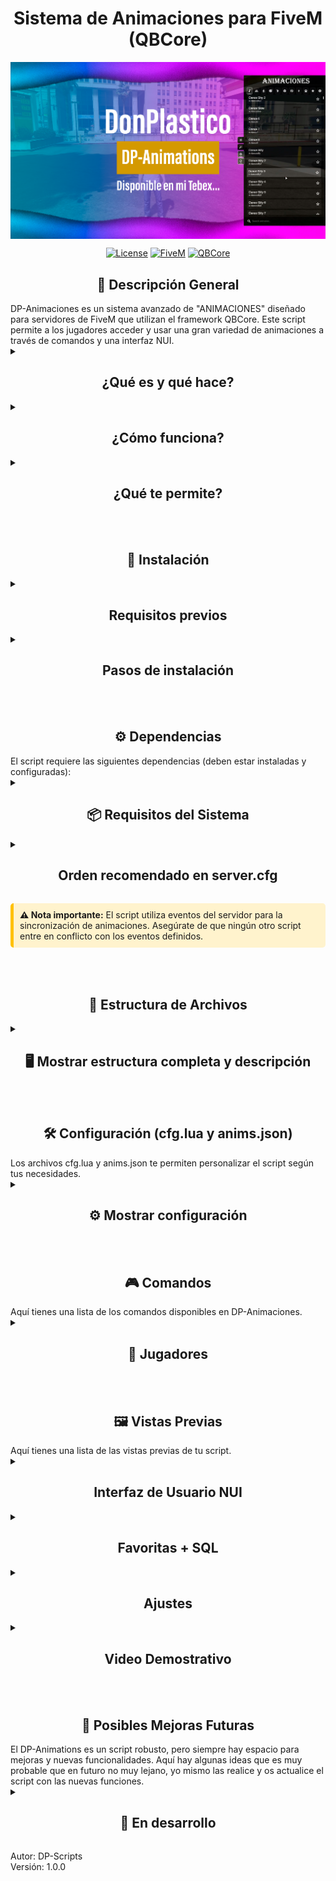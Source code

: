 ﻿<p align="center">
<h1 align="center">Sistema de Animaciones para FiveM (QBCore)</h1>

<img width="960" height="auto" align="center" alt="DP-Animations Logo" src="Images (Can Remove it if u want)/IMAGE.png" />

</p>

<div align="center">

[![License](https://img.shields.io/badge/License-MIT-blue.svg)](https://opensource.org/licenses/MIT)
[![FiveM](https://img.shields.io/badge/FiveM-Script-important)](https://fivem.net/)
[![QBCore](https://img.shields.io/badge/QBCore-Framework-success)](<[https://qbcore-framework.github.io/qb-docs/](https://github.com/qbcore-framework)>)

</div>

<h2 align="center"> 📝 Descripción General</h2>
DP-Animaciones es un sistema avanzado de "ANIMACIONES" diseñado para servidores de FiveM que utilizan el framework QBCore. Este script permite a los jugadores acceder y usar una gran variedad de animaciones a través de comandos y una interfaz NUI.

<details>
<summary><h2 align="center">¿Qué es y qué hace?</h2></summary>
- Permite a los jugadores ejecutar animaciones personalizadas.<br>
- Incluye un sistema de sincronización para animaciones entre jugadores.<br>
- Gestión de animaciones a través de una base de datos.<br>

</details>
<details>
<summary><h2 align="center">¿Cómo funciona?</h2></summary>
- Usa la interfaz NUI para mostrar un menú de animaciones.<br>
- Sincroniza las animaciones entre jugadores cercanos a través de eventos de servidor.<br>
- Las animaciones se pueden agregar fácilmente a través del archivo de configuración anims.json.<br>

</details>
<details>
<summary><h2 align="center">¿Qué te permite?</h2></summary>
✅ Acceso a una lista de animaciones personalizables.<br>
✅ Interfaz de usuario NUI para una mejor experiencia.<br>
✅ Sincronización de animaciones entre jugadores.<br>
✅ Persistencia de datos mediante Insert.sql y anims.json.<br>
✅ Configuración flexible de comandos y animaciones.<br>
✅ Notificaciones personalizables.<br>
✅ Guardar animaciones como favoritas.<br>

</details>
<br><br>
<h2 align="center"> 🚀 Instalación</h2>

<details>
<summary><h2 align="center">Requisitos previos</h2></summary>
- Servidor FiveM con QBCore instalado.<br>
- MySQL configurado (oxmysql).<br>

</details>
<details>
<summary><h2 align="center">Pasos de instalación</h2></summary>
1. **Descargar el script** desde el repositorio oficial.<br>
2. **Colocar la carpeta** en tu servidor con el nombre exacto `DP-Animations`.<br>
   - ⚠️ El nombre debe ser exactamente este para evitar problemas.<br>
3. **Configuración de la Base de Datos**.<br>
Abre el archivo Insert.sql.<br>
Copia y pega el contenido en tu base de datos MySQL y ejecútalo para crear la tabla de animaciones.
(Asegúrate de que tu servidor tenga acceso a la base de datos configurada para oxmysql.).<br>

</details>
<br><br>
<h2 align="center"> ⚙️ Dependencias</h2>
El script requiere las siguientes dependencias (deben estar instaladas y configuradas):
<details>
<summary><h2 align="center"> 📦 Requisitos del Sistema</h2></summary>

| Recurso                                                                          | Descripción                   | Enlace                                                    |
| -------------------------------------------------------------------------------- | ----------------------------- | --------------------------------------------------------- |
| <img src="https://placehold.co/20x20/555555/FFFFFF?text=Q" alt="QB"> qb-core     | Framework principal           | [🔗 GitHub](https://github.com/qbcore-framework/qb-core)  |
| <img src="https://placehold.co/20x20/555555/FFFFFF?text=O" alt="OX"> oxmysql     | Conexión MySQL avanzada       | [🔗 GitHub](https://github.com/overextended/oxmysql)      |

<div style="margin-top: 15px; background-color: #f8f9fa; padding: 10px; border-radius: 5px; border-left: 4px solid #6c757d;">
<strong> 💡 Nota:</strong> Todos los recursos deben estar en el <code>server.cfg</code> y cargarse antes de DP-Animations.
</div>

</details>
<details>
<summary><h2 align="center">Orden recomendado en server.cfg</h2></summary>
```cfg.<br>
   ensure oxmysql<br>
   ensure qb-core<br>
   ensure DP-Animaciones<br>
  
</details>
<div class="alert alert-warning" style="background-color: #fff3cd; border-left: 5px solid #ffc107; padding: 10px; margin: 15px 0; border-radius: 5px;">
 <strong> ⚠️ Nota importante:</strong>
   El script utiliza eventos del servidor para la sincronización de animaciones. Asegúrate de que ningún otro script entre en conflicto con los eventos definidos.
</div>

</details>
<br><br>
<h2 align="center"> 📂 Estructura de Archivos</h2>

<details>
<summary><h2 align="center"> 🖥️ Mostrar estructura completa y descripción</h2></summary>

DP-Animations/<br>
├── fxmanifest.lua<br>
├── anims.json<br>
├── cfg.lua<br>
├── cfg.lua<br>
├── Insert.sql<br>
├── README.md<br>
├── stream/<br>
│     └── Todos sus archivos de animaciones y props<br>
├── client/<br>
│     ├── functions.lua<br>
│     └── nui.lua<br>
│     └── request.lua<br>
├── html/<br>
│     ├── css/<br>
│     │    └── style.css<br>
│     ├── js/<br>
│     │    ├── modules/<br>
│     │    │     ├── fetch.js<br>
│     │    │     └── functions.js<br>
│     │    ├── listeners.js<br>
│     │    └── script.js<br>
│     └── ui.html<br>
└── server/<br>
    └── syncing.lua<br>

</div>

| Archivo                    | Función Principal                   | Dependencias      |
| -------------------------- | ----------------------------------- | ----------------- |
| **fxmanifest.lua**         | Configuración principal del recurso | qb-core, oxmysql |
| **clients/functions.lua**  | Funciones del lado del cliente para animaciones | qb-core |
| **clients/nui.lua**        | Lógica de la interfaz NUI del cliente | - |
| **clients/request.lua**    | Lógica para solicitar animaciones y datos | - |
| **servers/syncing.lua**    | Lógica del servidor para sincronizar animaciones | qb-core |
| **anims.json**             | Archivo de configuración de animaciones | - |
| **cfg.lua**                | Configuración principal del script | - |
| **Insert.sql**             | Archivo SQL para la configuración inicial de la DB | - |

> ** 💡 Datos Técnicos:** La estructura está optimizada para consumo mínimo de recursos (0.01ms) y máxima compatibilidad con QBCore.

</details>
<br><br>
<h2 align="center">🛠️ Configuración (cfg.lua y anims.json)</h2>
Los archivos cfg.lua y anims.json te permiten personalizar el script según tus necesidades.

<details>
<summary><h2 align="center">⚙️ Mostrar configuración</h2></summary>

<h3>anims.json</h3>
<img width="500" height="auto" alt="image" style="border-radius: 8px; box-shadow: 0 4px 8px rgba(0,0,0,0.1);" src="Images (Can Remove it if u want)/anims.png" />

<h3>cfg.lua</h3>
<img width="500" height="auto" alt="image" style="border-radius: 8px; box-shadow: 0 4px 8px rgba(0,0,0,0.1);" src="Images (Can Remove it if u want)/cfg.png" />

| Archivo           | Función Principal                                                                                                                                                                                                                           |
| ----------------- | ------------------------------------------------------------------------------------------------------------------------------------------------------------------------------------------------------------------------------------------- |
| **cfg.lua**   | Define las configuraciones principales del script, como los permisos, los comandos y las notificaciones. |
| **anims.json**      | Contiene todos los datos de las animaciones, sus nombres, diccionarios y banderas. Puedes editar este archivo para añadir, modificar o eliminar animaciones.                                                                                                                    |

</details>
<br><br>
<h2 align="center"> 🎮 Comandos</h2>
Aquí tienes una lista de los comandos disponibles en DP-Animaciones.

<details>
<summary><h2 align="center"> 👤 Jugadores</h2></summary>

| Comando   | Descripción              |
| --------- | ------------------------ |
| **/animaciones** | Menú de gestión de peds. |
| **/e** | Reproducir una animación por comando. |

</details>
<br><br>
<h2 align="center"> 🖼️ Vistas Previas</h2>
Aquí tienes una lista de las vistas previas de tu script.

<details>
<p align="center">
<summary><h2 align="center">Interfaz de Usuario NUI</h2></summary>

<img width="277" height="auto" alt="image" style="border-radius: 8px; box-shadow: 0 4px 8px rgba(0,0,0,0.1);" src="Images (Can Remove it if u want)/dances.png" />

<img width="277" height="auto" alt="image" style="border-radius: 8px; box-shadow: 0 4px 8px rgba(0,0,0,0.1);" src="Images (Can Remove it if u want)/scenes.png" />

</p>
</details>
<details>
<p align="center">
<summary><h2 align="center">Favoritas + SQL</h2></summary>

<img width="277" height="auto" alt="image" style="border-radius: 8px; box-shadow: 0 4px 8px rgba(0,0,0,0.1);" src="Images (Can Remove it if u want)/favorites.png" />

<img width="500" height="auto" alt="image" style="border-radius: 8px; box-shadow: 0 4px 8px rgba(0,0,0,0.1);" src="Images (Can Remove it if u want)/localhost.png" />

</p>
</details>
<details>
<p align="center">
<summary><h2 align="center">Ajustes</h2></summary>

<img width="277" height="auto" alt="image" style="border-radius: 8px; box-shadow: 0 4px 8px rgba(0,0,0,0.1);" src="Images (Can Remove it if u want)/ajustes.png" />

</p>
</details>
<details>
<p align="center">
<summary><h2 align="center">Video Demostrativo</h2></summary>

<a href="https://youtu.be/o8tCNLDl1ZA">
<img width="959" height="auto" alt="Video Demostrativo" style="border-radius: 8px; box-shadow: 0 4px 8px rgba(0,0,0,0.1);" src="https://img.youtube.com/vi/o8tCNLDl1ZA/maxresdefault.jpg" />
</a>

</p>
</details>
<br><br>
<h2 align="center"> 🔮 Posibles Mejoras Futuras</h2>
El DP-Animations es un script robusto, pero siempre hay espacio para mejoras y nuevas funcionalidades. Aquí hay algunas ideas que es muy probable que en futuro no muy lejano, yo mismo las realice y os actualice el script con las nuevas funciones.

<details>
<summary><h2 align="center">🚧 En desarrollo</h2></summary>

| IDEA                               | EXPLICACIÓN                                                                                                                                                                                                                  |
| ---------------------------------- | ---------------------------------------------------------------------------------------------------------------------------------------------------------------------------------------------------------------------------- |
| **Tienda de animaciónes**          | Integrar un sistema donde los jugadores puedan comprar nuevas animaciones con dinero. (Items/Moneda Custom/Moneda como cash-bank-black_money-crypto/Moneda real a traves de patreon/vips/donativos/paypal ETC...)            |
| **Eventos personalizados**         | Añadir eventos que permitan a otros scripts interactuar con el sistema de peds (ej. un script de trabajo que asigne automáticamente una ped de trabajo al iniciar sesión).                                                   |
| **Soporte multi-framework**        | Aunque actualmente está centrado en QBCore, se podría considerar la compatibilidad con otros frameworks como ESX. (En proceso. Pronto actualización con frameworks de QBCORE / ESX / OLD QBCORE / OLD ESX / VRP / QBOX / OX) |

</details>

Autor: DP-Scripts<br>
Versión: 1.0.0
